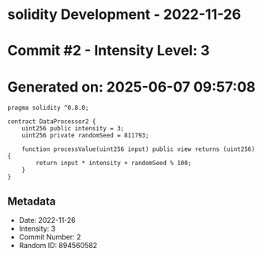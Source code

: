 ﻿# solidity Development - 2022-11-26
# Commit #2 - Intensity Level: 3
# Generated on: 2025-06-07 09:57:08
```solidity
pragma solidity ^0.8.0;

contract DataProcessor2 {
    uint256 public intensity = 3;
    uint256 private randomSeed = 811793;

    function processValue(uint256 input) public view returns (uint256) {
        return input * intensity + randomSeed % 100;
    }
}
```
## Metadata
- Date: 2022-11-26
- Intensity: 3
- Commit Number: 2
- Random ID: 894560582
